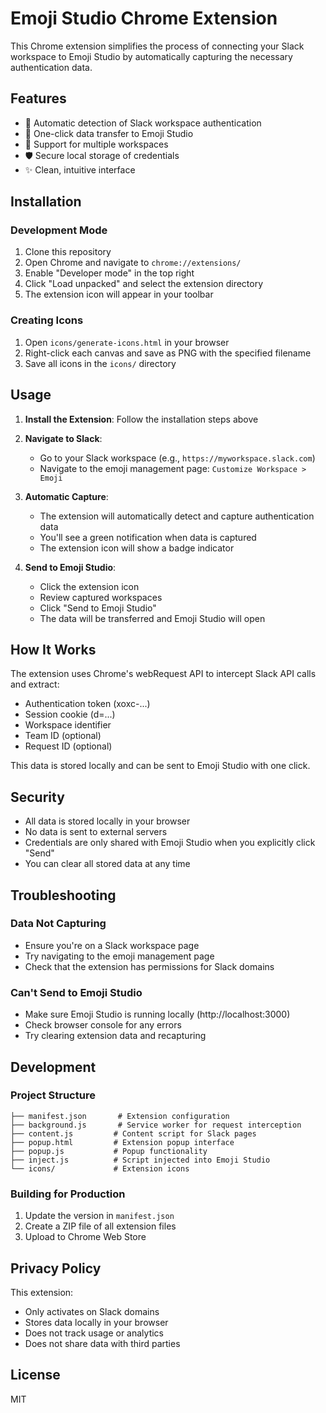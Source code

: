 # Emoji Studio Chrome Extension

This Chrome extension simplifies the process of connecting your Slack workspace to Emoji Studio by automatically capturing the necessary authentication data.

## Features

- 🔐 Automatic detection of Slack workspace authentication
- 🎯 One-click data transfer to Emoji Studio
- 🔄 Support for multiple workspaces
- 🛡️ Secure local storage of credentials
- ✨ Clean, intuitive interface

## Installation

### Development Mode

1. Clone this repository
2. Open Chrome and navigate to `chrome://extensions/`
3. Enable "Developer mode" in the top right
4. Click "Load unpacked" and select the extension directory
5. The extension icon will appear in your toolbar

### Creating Icons

1. Open `icons/generate-icons.html` in your browser
2. Right-click each canvas and save as PNG with the specified filename
3. Save all icons in the `icons/` directory

## Usage

1. **Install the Extension**: Follow the installation steps above

2. **Navigate to Slack**: 
   - Go to your Slack workspace (e.g., `https://myworkspace.slack.com`)
   - Navigate to the emoji management page: `Customize Workspace > Emoji`

3. **Automatic Capture**: 
   - The extension will automatically detect and capture authentication data
   - You'll see a green notification when data is captured
   - The extension icon will show a badge indicator

4. **Send to Emoji Studio**:
   - Click the extension icon
   - Review captured workspaces
   - Click "Send to Emoji Studio"
   - The data will be transferred and Emoji Studio will open

## How It Works

The extension uses Chrome's webRequest API to intercept Slack API calls and extract:
- Authentication token (xoxc-...)
- Session cookie (d=...)
- Workspace identifier
- Team ID (optional)
- Request ID (optional)

This data is stored locally and can be sent to Emoji Studio with one click.

## Security

- All data is stored locally in your browser
- No data is sent to external servers
- Credentials are only shared with Emoji Studio when you explicitly click "Send"
- You can clear all stored data at any time

## Troubleshooting

### Data Not Capturing
- Ensure you're on a Slack workspace page
- Try navigating to the emoji management page
- Check that the extension has permissions for Slack domains

### Can't Send to Emoji Studio
- Make sure Emoji Studio is running locally (http://localhost:3000)
- Check browser console for any errors
- Try clearing extension data and recapturing

## Development

### Project Structure
```
├── manifest.json       # Extension configuration
├── background.js       # Service worker for request interception
├── content.js         # Content script for Slack pages
├── popup.html         # Extension popup interface
├── popup.js           # Popup functionality
├── inject.js          # Script injected into Emoji Studio
└── icons/             # Extension icons
```

### Building for Production
1. Update the version in `manifest.json`
2. Create a ZIP file of all extension files
3. Upload to Chrome Web Store

## Privacy Policy

This extension:
- Only activates on Slack domains
- Stores data locally in your browser
- Does not track usage or analytics
- Does not share data with third parties

## License

MIT